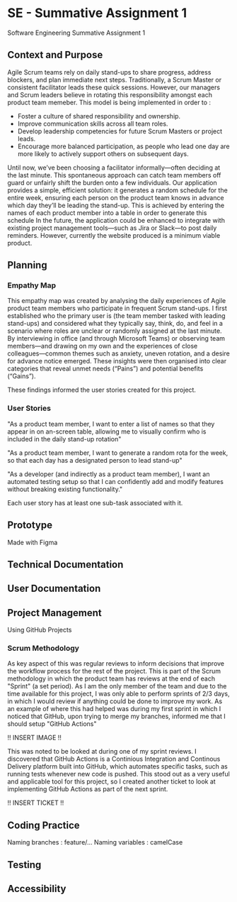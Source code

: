 # SE - Summative Assignment 1
Software Engineering Summative Assignment 1

## Context and Purpose 
Agile Scrum teams rely on daily stand-ups to share progress, address blockers, and plan immediate next steps. Traditionally, a Scrum Master or consistent facilitator leads these quick sessions. However, our managers and Scrum leaders believe in rotating this responsibility amongst each product team memeber. This model is being implemented in order to :
* Foster a culture of shared responsibility and ownership.
* Improve communication skills across all team roles.
* Develop leadership competencies for future Scrum Masters or project leads.
* Encourage more balanced participation, as people who lead one day are more likely to actively support others on subsequent days.

Until now, we’ve been choosing a facilitator informally—often deciding at the last minute. This spontaneous approach can catch team members off guard or unfairly shift the burden onto a few individuals. Our application provides a simple, efficient solution: it generates a random schedule for the entire week, ensuring each person on the product team knows in advance which day they’ll be leading the stand-up. This is achieved by entering the names of each product member into a table in order to generate this schedule In the future, the application could be enhanced to integrate with existing project management tools—such as Jira or Slack—to post daily reminders. However, currently the website produced is a minimum viable product.

## Planning

### Empathy Map
This empathy map was created by analysing the daily experiences of Agile product team members who participate in frequent Scrum stand-ups. I first established who the primary user is (the team member tasked with leading stand-ups) and considered what they typically say, think, do, and feel in a scenario where roles are unclear or randomly assigned at the last minute. By interviewing in office (and through Microsoft Teams) or observing team members—and drawing on my own and the experiences of close colleagues—common themes such as anxiety, uneven rotation, and a desire for advance notice emerged. These insights were then organised into clear categories that reveal unmet needs (“Pains”) and potential benefits (“Gains”).

These findings informed the user stories created for this project.

### User Stories
"As a product team member, I want to enter a list of names so that they appear in on an-screen table, allowing me to visually confirm who is included in the daily stand-up rotation"

"As a product team member, I want to generate a random rota for the week, so that each day has a designated person to lead stand-up"

"As a developer (and indirectly as a product team member), I want an automated testing setup so that I can confidently add and modify features without breaking existing functionality."

Each user story has at least one sub-task associated with it.


## Prototype
Made with Figma

## Technical Documentation

## User Documentation

## Project Management
Using GitHub Projects

### Scrum Methodology
As key aspect of this was regular reviews to inform decisions that improve the workflow process for the rest of the project. This is part of the Scrum methodology in which the product team has reviews at the end of each "Sprint" (a set period). As I am the only member of the team and due to the time available for this project, I was only able to perform sprints of 2/3 days, in which I would review if anything could be done to improve my work. As an example of where this had helped was during my first sprint in which I noticed that GitHub, upon trying to merge my branches, informed me that I should setup "GitHub Actions"

!! INSERT IMAGE !!

This was noted to be looked at during one of my sprint reviews. I discovered that GitHub Actions is a Continious Integration and Continous Delivery platform built into GitHub, which automates specific tasks, such as running tests whenever new code is pushed. This stood out as a very useful and applicable tool for this project, so I created another ticket to look at implementing GitHub Actions as part of the next sprint.

!! INSERT TICKET !!

## Coding Practice
Naming branches : feature/...
Naming variables : camelCase


## Testing

## Accessibility
